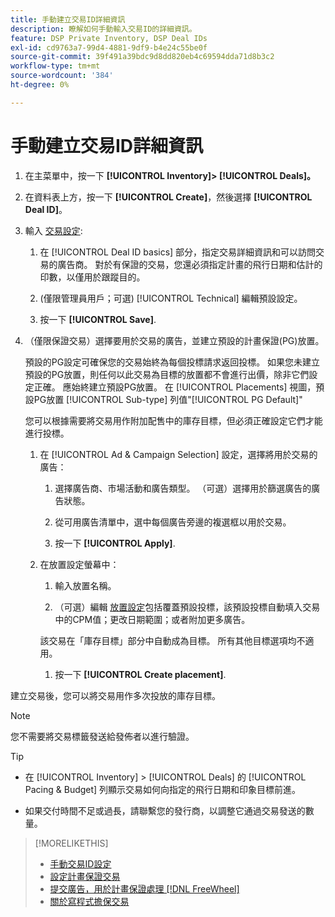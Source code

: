 ```yaml
---
title: 手動建立交易ID詳細資訊
description: 瞭解如何手動輸入交易ID的詳細資訊。
feature: DSP Private Inventory, DSP Deal IDs
exl-id: cd9763a7-99d4-4881-9df9-b4e24c55be0f
source-git-commit: 39f491a39bdc9d8dd820eb4c69594dda71d8b3c2
workflow-type: tm+mt
source-wordcount: '384'
ht-degree: 0%

---
```


# 手動建立交易ID詳細資訊

1. 在主菜單中，按一下 **[!UICONTROL Inventory]> [!UICONTROL Deals]。**

1. 在資料表上方，按一下 **[!UICONTROL Create]**，然後選擇 **[!UICONTROL Deal ID]**。

1. 輸入 [交易設定](deal-id-settings.md):

   1. 在 [!UICONTROL Deal ID basics] 部分，指定交易詳細資訊和可以訪問交易的廣告商。 對於有保證的交易，您還必須指定計畫的飛行日期和估計的印數，以僅用於跟蹤目的。

   1. (僅限管理員用戶；可選) [!UICONTROL Technical] 編輯預設設定。

   1. 按一下 **[!UICONTROL Save]**.

1. （僅限保證交易）選擇要用於交易的廣告，並建立預設的計畫保證(PG)放置。

   預設的PG設定可確保您的交易始終為每個投標請求返回投標。 如果您未建立預設的PG放置，則任何以此交易為目標的放置都不會進行出價，除非它們設定正確。 應始終建立預設PG放置。 在 [!UICONTROL Placements] 視圖，預設PG放置 [!UICONTROL Sub-type] 列值&quot;[!UICONTROL PG Default]&quot;

   您可以根據需要將交易用作附加配售中的庫存目標，但必須正確設定它們才能進行投標。

   1. 在 [!UICONTROL Ad & Campaign Selection] 設定，選擇將用於交易的廣告：

      1. 選擇廣告商、市場活動和廣告類型。 （可選）選擇用於篩選廣告的廣告狀態。

      1. 從可用廣告清單中，選中每個廣告旁邊的複選框以用於交易。

      1. 按一下 **[!UICONTROL Apply]**.
   1. 在放置設定螢幕中：

      1. 輸入放置名稱。

      1. （可選）編輯 [放置設定](/help/dsp/campaign-management/placements/placement-settings.md)包括覆蓋預設投標，該預設投標自動填入交易中的CPM值；更改日期範圍；或者附加更多廣告。

      該交易在「庫存目標」部分中自動成為目標。 所有其他目標選項均不適用。

      1. 按一下 **[!UICONTROL Create placement]**.



建立交易後，您可以將交易用作多次投放的庫存目標。

>[!NOTE]
>
> 您不需要將交易標籤發送給發佈者以進行驗證。

>[!TIP]
>
>* 在 [!UICONTROL Inventory] > [!UICONTROL Deals] 的 [!UICONTROL Pacing & Budget] 列顯示交易如何向指定的飛行日期和印象目標前進。
>
>* 如果交付時間不足或過長，請聯繫您的發行商，以調整它通過交易發送的數量。


>[!MORELIKETHIS]
>
>* [手動交易ID設定](deal-id-settings.md)
>* [設定計畫保證交易](programmatic-guaranteed-set-up.md)
>* [提交廣告，用於計畫保證處理 [!DNL FreeWheel]](freewheel-submit.md)
>* [關於寫程式擔保交易](programmatic-guaranteed-about.md)

<!-- >* [Specify Placements and Ads for a Private Deal](deal-id-attach-placements.md)-->